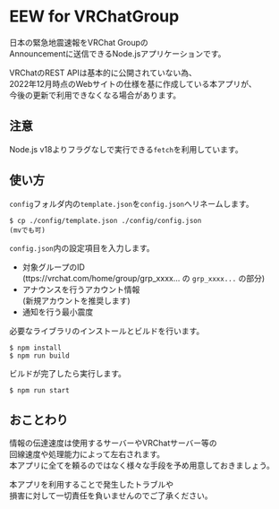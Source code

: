# EEW for VRChatGroup

日本の緊急地震速報をVRChat Groupの  
Announcementに送信できるNode.jsアプリケーションです。

VRChatのREST APIは基本的に公開されていない為、  
2022年12月時点のWebサイトの仕様を基に作成している本アプリが、  
今後の更新で利用できなくなる場合があります。

## 注意

Node.js v18よりフラグなしで実行できる`fetch`を利用しています。

## 使い方

`config`フォルダ内の`template.json`を`config.json`へリネームします。
```
$ cp ./config/template.json ./config/config.json
(mvでも可)
```

`config.json`内の設定項目を入力します。

- 対象グループのID  
  (ttps://vrchat.com/home/group/grp_xxxx... の `grp_xxxx...` の部分)
- アナウンスを行うアカウント情報  
  (新規アカウントを推奨します)
- 通知を行う最小震度

必要なライブラリのインストールとビルドを行います。

```
$ npm install
$ npm run build
```

ビルドが完了したら実行します。

```
$ npm run start
```

## おことわり

情報の伝達速度は使用するサーバーやVRChatサーバー等の  
回線速度や処理能力によって左右されます。  
本アプリに全てを頼るのではなく様々な手段を予め用意しておきましょう。  

本アプリを利用することで発生したトラブルや  
損害に対して一切責任を負いませんのでご了承ください。

